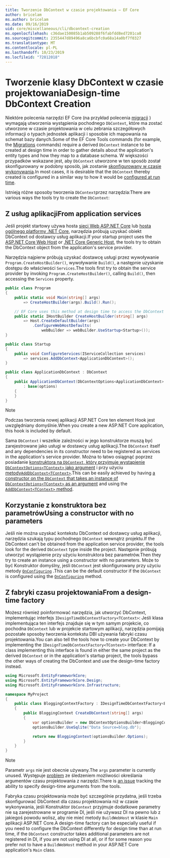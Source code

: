 ```yaml
---
title: Tworzenie DbContext w czasie projektowania — EF Core
author: bricelam
ms.author: bricelam
ms.date: 09/16/2019
uid: core/miscellaneous/cli/dbcontext-creation
ms.openlocfilehash: c36dae150085b1ab509288f6fabfdd8ed7201ca8
ms.sourcegitcommit: 2355447d89496a8ca6bcbfc0a68a14a0bf7f0327
ms.translationtype: MT
ms.contentlocale: pl-PL
ms.lasthandoff: 10/23/2019
ms.locfileid: "72812018"
---
```

# <a name="design-time-dbcontext-creation"></a><span data-ttu-id="a9161-102">Tworzenie klasy DbContext w czasie projektowania</span><span class="sxs-lookup"><span data-stu-id="a9161-102">Design-time DbContext Creation</span></span>

<span data-ttu-id="a9161-103">Niektóre polecenia narzędzi EF Core (na przykład polecenia [migracji][1] ) wymagają utworzenia wystąpienia pochodnego `DbContext`, które ma zostać utworzone w czasie projektowania w celu zebrania szczegółowych informacji o typach jednostek aplikacji i sposobie ich mapowania na schemat bazy danych.</span><span class="sxs-lookup"><span data-stu-id="a9161-103">Some of the EF Core Tools commands (for example, the [Migrations][1] commands) require a derived `DbContext` instance to be created at design time in order to gather details about the application's entity types and how they map to a database schema.</span></span> <span data-ttu-id="a9161-104">W większości przypadków wskazane jest, aby `DbContext` utworzone w ten sposób został skonfigurowany w podobny sposób, jak zostanie [skonfigurowany w czasie wykonywania][2].</span><span class="sxs-lookup"><span data-stu-id="a9161-104">In most cases, it is desirable that the `DbContext` thereby created is configured in a similar way to how it would be [configured at run time][2].</span></span>

<span data-ttu-id="a9161-105">Istnieją różne sposoby tworzenia `DbContext`przez narzędzia:</span><span class="sxs-lookup"><span data-stu-id="a9161-105">There are various ways the tools try to create the `DbContext`:</span></span>

## <a name="from-application-services"></a><span data-ttu-id="a9161-106">Z usług aplikacji</span><span class="sxs-lookup"><span data-stu-id="a9161-106">From application services</span></span>

<span data-ttu-id="a9161-107">Jeśli projekt startowy używa hosta [sieci Web ASP.NET Core][3] lub [hosta ogólnego platformy .NET Core][4], narzędzia próbują uzyskać obiekt DbContext od dostawcy usług aplikacji.</span><span class="sxs-lookup"><span data-stu-id="a9161-107">If your startup project uses the [ASP.NET Core Web Host][3] or [.NET Core Generic Host][4], the tools try to obtain the DbContext object from the application's service provider.</span></span>

<span data-ttu-id="a9161-108">Narzędzia najpierw próbują uzyskać dostawcę usługi przez wywoływanie `Program.CreateHostBuilder()`, wywoływanie `Build()`, a następnie uzyskanie dostępu do właściwości `Services`.</span><span class="sxs-lookup"><span data-stu-id="a9161-108">The tools first try to obtain the service provider by invoking `Program.CreateHostBuilder()`, calling `Build()`, then accessing the `Services` property.</span></span>

``` csharp
public class Program
{
    public static void Main(string[] args)
        => CreateHostBuilder(args).Build().Run();

    // EF Core uses this method at design time to access the DbContext
    public static IHostBuilder CreateHostBuilder(string[] args)
        => Host.CreateDefaultBuilder(args)
            .ConfigureWebHostDefaults(
                webBuilder => webBuilder.UseStartup<Startup>());
}

public class Startup
{
    public void ConfigureServices(IServiceCollection services)
        => services.AddDbContext<ApplicationDbContext>();
}

public class ApplicationDbContext : DbContext
{
    public ApplicationDbContext(DbContextOptions<ApplicationDbContext> options)
        : base(options)
    {
    }
}
```

> [!NOTE]
> <span data-ttu-id="a9161-109">Podczas tworzenia nowej aplikacji ASP.NET Core ten element Hook jest uwzględniany domyślnie.</span><span class="sxs-lookup"><span data-stu-id="a9161-109">When you create a new ASP.NET Core application, this hook is included by default.</span></span>

<span data-ttu-id="a9161-110">Sama `DbContext` i wszelkie zależności w jego konstruktorze muszą być zarejestrowane jako usługi w dostawcy usług aplikacji.</span><span class="sxs-lookup"><span data-stu-id="a9161-110">The `DbContext` itself and any dependencies in its constructor need to be registered as services in the application's service provider.</span></span> <span data-ttu-id="a9161-111">Można to łatwo osiągnąć poprzez posiadanie [konstruktora na `DbContext`, który przyjmuje wystąpienie `DbContextOptions<TContext>` jako argument][5] i przy użyciu [metody`AddDbContext<TContext>`][6].</span><span class="sxs-lookup"><span data-stu-id="a9161-111">This can be easily achieved by having [a constructor on the `DbContext` that takes an instance of `DbContextOptions<TContext>` as an argument][5] and using the [`AddDbContext<TContext>` method][6].</span></span>

## <a name="using-a-constructor-with-no-parameters"></a><span data-ttu-id="a9161-112">Korzystanie z konstruktora bez parametrów</span><span class="sxs-lookup"><span data-stu-id="a9161-112">Using a constructor with no parameters</span></span>

<span data-ttu-id="a9161-113">Jeśli nie można uzyskać kontekstu DbContext od dostawcy usług aplikacji, narzędzia szukają typu pochodnego `DbContext` wewnątrz projektu.</span><span class="sxs-lookup"><span data-stu-id="a9161-113">If the DbContext can't be obtained from the application service provider, the tools look for the derived `DbContext` type inside the project.</span></span> <span data-ttu-id="a9161-114">Następnie próbują utworzyć wystąpienie przy użyciu konstruktora bez parametrów.</span><span class="sxs-lookup"><span data-stu-id="a9161-114">Then they try to create an instance using a constructor with no parameters.</span></span> <span data-ttu-id="a9161-115">Może to być Konstruktor domyślny, jeśli `DbContext` jest skonfigurowany przy użyciu metody [`OnConfiguring`][7] .</span><span class="sxs-lookup"><span data-stu-id="a9161-115">This can be the default constructor if the `DbContext` is configured using the [`OnConfiguring`][7] method.</span></span>

## <a name="from-a-design-time-factory"></a><span data-ttu-id="a9161-116">Z fabryki czasu projektowania</span><span class="sxs-lookup"><span data-stu-id="a9161-116">From a design-time factory</span></span>

<span data-ttu-id="a9161-117">Możesz również poinformować narzędzia, jak utworzyć DbContext, implementując interfejs `IDesignTimeDbContextFactory<TContext>`: Jeśli klasa implementująca ten interfejs znajduje się w tym samym projekcie, co pochodna `DbContext` lub w projekcie startowym aplikacji, narzędzia pomijają pozostałe sposoby tworzenia kontekstu DBI używania fabryki czasu projektowania.</span><span class="sxs-lookup"><span data-stu-id="a9161-117">You can also tell the tools how to create your DbContext by implementing the `IDesignTimeDbContextFactory<TContext>` interface: If a class implementing this interface is found in either the same project as the derived `DbContext` or in the application's startup project, the tools bypass the other ways of creating the DbContext and use the design-time factory instead.</span></span>

``` csharp
using Microsoft.EntityFrameworkCore;
using Microsoft.EntityFrameworkCore.Design;
using Microsoft.EntityFrameworkCore.Infrastructure;

namespace MyProject
{
    public class BloggingContextFactory : IDesignTimeDbContextFactory<BloggingContext>
    {
        public BloggingContext CreateDbContext(string[] args)
        {
            var optionsBuilder = new DbContextOptionsBuilder<BloggingContext>();
            optionsBuilder.UseSqlite("Data Source=blog.db");

            return new BloggingContext(optionsBuilder.Options);
        }
    }
}
```

> [!NOTE]
> <span data-ttu-id="a9161-118">Parametr `args` nie jest obecnie używany.</span><span class="sxs-lookup"><span data-stu-id="a9161-118">The `args` parameter is currently unused.</span></span> <span data-ttu-id="a9161-119">Występuje [problem][8] ze śledzeniem możliwości określania argumentów czasu projektowania z narzędzi.</span><span class="sxs-lookup"><span data-stu-id="a9161-119">There is [an issue][8] tracking the ability to specify design-time arguments from the tools.</span></span>

<span data-ttu-id="a9161-120">Fabryka czasu projektowania może być szczególnie przydatna, jeśli trzeba skonfigurować DbContext dla czasu projektowania niż w czasie wykonywania, jeśli Konstruktor `DbContext` przyjmuje dodatkowe parametry nie są zarejestrowane w programie DI, jeśli nie używasz DI na pewno lub z jakiegoś powodu wolisz, aby nie mieć metody `BuildWebHost` w klasie `Main` aplikacji ASP.NET Core.</span><span class="sxs-lookup"><span data-stu-id="a9161-120">A design-time factory can be especially useful if you need to configure the DbContext differently for design time than at run time, if the `DbContext` constructor takes additional parameters are not registered in DI, if you are not using DI at all, or if for some reason you prefer not to have a `BuildWebHost` method in your ASP.NET Core application's `Main` class.</span></span>

  [1]: xref:core/managing-schemas/migrations/index
  [2]: xref:core/miscellaneous/configuring-dbcontext
  [3]: /aspnet/core/fundamentals/host/web-host
  [4]: /aspnet/core/fundamentals/host/generic-host
  [5]: xref:core/miscellaneous/configuring-dbcontext#constructor-argument
  [6]: xref:core/miscellaneous/configuring-dbcontext#using-dbcontext-with-dependency-injection
  [7]: xref:core/miscellaneous/configuring-dbcontext#onconfiguring
  [8]: https://github.com/aspnet/EntityFrameworkCore/issues/8332
